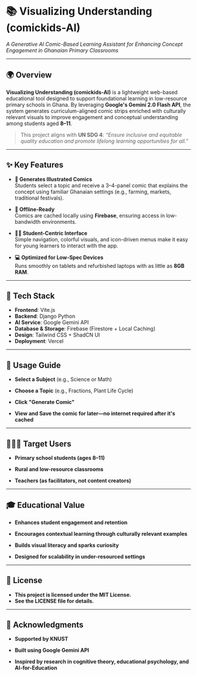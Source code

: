 # 📚 Visualizing Understanding (comickids-AI)
*A Generative AI Comic-Based Learning Assistant for Enhancing Concept Engagement in Ghanaian Primary Classrooms*

---

## 🌍 Overview

**Visualizing Understanding (comickids-AI)** is a lightweight web-based educational tool designed to support foundational learning in low-resource primary schools in Ghana. By leveraging **Google's Gemini 2.0 Flash API**, the system generates curriculum-aligned comic strips enriched with culturally relevant visuals to improve engagement and conceptual understanding among students aged **8–11**.

> This project aligns with **UN SDG 4**: _“Ensure inclusive and equitable quality education and promote lifelong learning opportunities for all.”_

---

## ✨ Key Features

- **🎨 Generates Illustrated Comics**  
  Students select a topic and receive a 3–4-panel comic that explains the concept using familiar Ghanaian settings (e.g., farming, markets, traditional festivals).

- **📶 Offline-Ready**  
  Comics are cached locally using **Firebase**, ensuring access in low-bandwidth environments.

- **👧🏽 Student-Centric Interface**  
  Simple navigation, colorful visuals, and icon-driven menus make it easy for young learners to interact with the app.

- **💻 Optimized for Low-Spec Devices**  
  Runs smoothly on tablets and refurbished laptops with as little as **8GB RAM**.

---

## 🧰 Tech Stack

- **Frontend**: Vite.js
- **Backend**: Django Python 
- **AI Service**: Google Gemini API  
- **Database & Storage**: Firebase (Firestore + Local Caching)  
- **Design**: Tailwind CSS + ShadCN UI  
- **Deployment**: Vercel

---

## 📖 Usage Guide
- **Select a Subject** (e.g., Science or Math)

- **Choose a Topic** (e.g., Fractions, Plant Life Cycle)

- **Click "Generate Comic"**

- **View and Save the comic for later—no internet required after it's cached**

---

## 🧑🏾‍🏫 Target Users
- **Primary school students (ages 8–11)**

- **Rural and low-resource classrooms**

- **Teachers (as facilitators, not content creators)**

---

## 🎓 Educational Value
- **Enhances student engagement and retention**

- **Encourages contextual learning through culturally relevant examples**

- **Builds visual literacy and sparks curiosity**

- **Designed for scalability in under-resourced settings**

---

## 🪪 License
- **This project is licensed under the MIT License.**
- **See the LICENSE file for details.**

---

## 🙏 Acknowledgments
- **Supported by KNUST**

- **Built using Google Gemini API**

- **Inspired by research in cognitive theory, educational psychology, and AI-for-Education**

